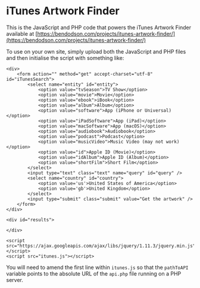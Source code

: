 iTunes Artwork Finder
=====================

This is the JavaScript and PHP code that powers the iTunes Artwork Finder available at [https://bendodson.com/projects/itunes-artwork-finder/](https://bendodson.com/projects/itunes-artwork-finder/)

To use on your own site, simply upload both the JavaScript and PHP files and then initialise the script with something like:

	<div>
		<form action="" method="get" accept-charset="utf-8" id="iTunesSearch">
			<select name="entity" id="entity">
				<option value="tvSeason">TV Show</option>
				<option value="movie">Movie</option>
				<option value="ebook">iBook</option>
				<option value="album">Album</option>
				<option value="software">App (iPhone or Universal)</option>
				<option value="iPadSoftware">App (iPad)</option>
				<option value="macSoftware">App (macOS)</option>
				<option value="audiobook">Audiobook</option>
				<option value="podcast">Podcast</option>
				<option value="musicVideo">Music Video (may not work)</option>
				<option value="id">Apple ID (Movie)</option>
				<option value="idAlbum">Apple ID (Album)</option>
				<option value="shortFilm">Short Film</option>
			</select>
			<input type="text" class="text" name="query" id="query" />
			<select name="country" id="country">
				<option value='us'>United States of America</option>
				<option value='gb'>United Kingdom</option>
			</select>
			<input type="submit" class="submit" value="Get the artwork" />
		</form>
	</div>

	<div id="results">

	</div>

	<script src="https://ajax.googleapis.com/ajax/libs/jquery/1.11.3/jquery.min.js"></script>
	<script src="itunes.js"></script>

You will need to amend the first line within `itunes.js` so that the `pathToAPI` variable points to the absolute URL of the `api.php` file running on a PHP server.
